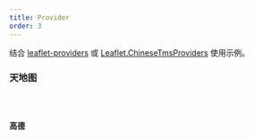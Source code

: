 ```yaml
---
title: Provider
order: 3
---
```


结合 [leaflet-providers](https://github.com/leaflet-extras/leaflet-providers) 或 [Leaflet.ChineseTmsProviders](https://github.com/htoooth/Leaflet.ChineseTmsProviders) 使用示例。

### 天地图

<code src="./providers/tianditu" />

### 高德

<code src="./providers/gaode" />
